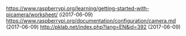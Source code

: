 https://www.raspberrypi.org/learning/getting-started-with-picamera/worksheet/ (i2017-06-09)
https://www.raspberrypi.org/documentation/configuration/camera.md (2017-06-09)
http://pklab.net/index.php?lang=EN&id=392 (2017-06-09)
